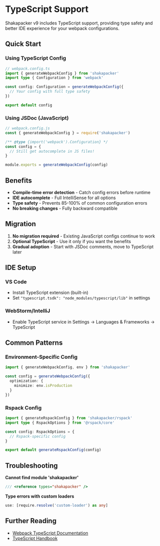 # TypeScript Support

Shakapacker v9 includes TypeScript support, providing type safety and better IDE experience for your webpack configurations.

## Quick Start

### Using TypeScript Config

```typescript
// webpack.config.ts
import { generateWebpackConfig } from 'shakapacker'
import type { Configuration } from 'webpack'

const config: Configuration = generateWebpackConfig({
  // Your config with full type safety
})

export default config
```

### Using JSDoc (JavaScript)

```javascript
// webpack.config.js
const { generateWebpackConfig } = require('shakapacker')

/** @type {import('webpack').Configuration} */
const config = {
  // Still get autocomplete in JS files!
}

module.exports = generateWebpackConfig(config)
```

## Benefits

- **Compile-time error detection** - Catch config errors before runtime
- **IDE autocomplete** - Full IntelliSense for all options
- **Type safety** - Prevents 85-100% of common configuration errors
- **No breaking changes** - Fully backward compatible

## Migration

1. **No migration required** - Existing JavaScript configs continue to work
2. **Optional TypeScript** - Use it only if you want the benefits
3. **Gradual adoption** - Start with JSDoc comments, move to TypeScript later

## IDE Setup

### VS Code
- Install TypeScript extension (built-in)
- Set `"typescript.tsdk": "node_modules/typescript/lib"` in settings

### WebStorm/IntelliJ
- Enable TypeScript service in Settings → Languages & Frameworks → TypeScript

## Common Patterns

### Environment-Specific Config

```typescript
import { generateWebpackConfig, env } from 'shakapacker'

const config = generateWebpackConfig({
  optimization: {
    minimize: env.isProduction
  }
})
```

### Rspack Config

```typescript
import { generateRspackConfig } from 'shakapacker/rspack'
import type { RspackOptions } from '@rspack/core'

const config: RspackOptions = {
  // Rspack-specific config
}

export default generateRspackConfig(config)
```

## Troubleshooting

**Cannot find module 'shakapacker'**
```typescript
/// <reference types="shakapacker" />
```

**Type errors with custom loaders**
```typescript
use: [require.resolve('custom-loader') as any]
```

## Further Reading

- [Webpack TypeScript Documentation](https://webpack.js.org/configuration/configuration-languages/#typescript)
- [TypeScript Handbook](https://www.typescriptlang.org/docs/)